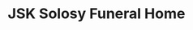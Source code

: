---
title: "JSK Solosy Funeral Home"
url: /lincoln-park/jsk-solosy-funeral-home/
shop: funeral directors
---